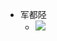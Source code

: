 - 军都陉
    - ![](https://firebasestorage.googleapis.com/v0/b/firescript-577a2.appspot.com/o/imgs%2Fapp%2Fxinyiheng%2F8rAxuh09tc.png?alt=media&token=fed395ee-28d2-40e2-889c-ea178d77029d)
